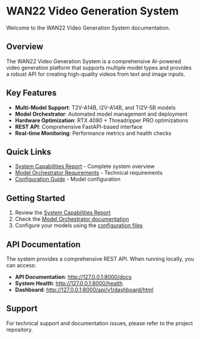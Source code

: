 # WAN22 Video Generation System

Welcome to the WAN22 Video Generation System documentation.

## Overview

The WAN22 Video Generation System is a comprehensive AI-powered video generation platform that supports multiple model types and provides a robust API for creating high-quality videos from text and image inputs.

## Key Features

- **Multi-Model Support**: T2V-A14B, I2V-A14B, and TI2V-5B models
- **Model Orchestrator**: Automated model management and deployment
- **Hardware Optimization**: RTX 4080 + Threadripper PRO optimizations
- **REST API**: Comprehensive FastAPI-based interface
- **Real-time Monitoring**: Performance metrics and health checks

## Quick Links

- [System Capabilities Report](WAN22_System_Capabilities_Report.md) - Complete system overview
- [Model Orchestrator Requirements](.kiro/specs/model-orchestrator/requirements.md) - Technical requirements
- [Configuration Guide](config/models.toml) - Model configuration

## Getting Started

1. Review the [System Capabilities Report](WAN22_System_Capabilities_Report.md)
2. Check the [Model Orchestrator documentation](.kiro/specs/model-orchestrator/requirements.md)
3. Configure your models using the [configuration files](config/models.toml)

## API Documentation

The system provides a comprehensive REST API. When running locally, you can access:

- **API Documentation**: http://127.0.0.1:8000/docs
- **System Health**: http://127.0.0.1:8000/health
- **Dashboard**: http://127.0.0.1:8000/api/v1/dashboard/html

## Support

For technical support and documentation issues, please refer to the project repository.
